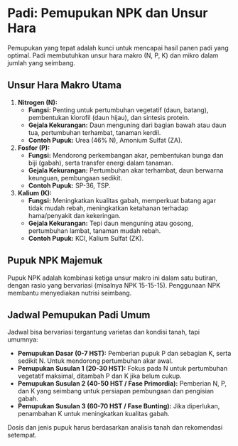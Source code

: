 # Padi: Pemupukan NPK dan Unsur Hara

Pemupukan yang tepat adalah kunci untuk mencapai hasil panen padi yang optimal. Padi membutuhkan unsur hara makro (N, P, K) dan mikro dalam jumlah yang seimbang.

## Unsur Hara Makro Utama
1.  **Nitrogen (N):**
    * **Fungsi:** Penting untuk pertumbuhan vegetatif (daun, batang), pembentukan klorofil (daun hijau), dan sintesis protein.
    * **Gejala Kekurangan:** Daun menguning dari bagian bawah atau daun tua, pertumbuhan terhambat, tanaman kerdil.
    * **Contoh Pupuk:** Urea (46% N), Amonium Sulfat (ZA).
2.  **Fosfor (P):**
    * **Fungsi:** Mendorong perkembangan akar, pembentukan bunga dan biji (gabah), serta transfer energi dalam tanaman.
    * **Gejala Kekurangan:** Pertumbuhan akar terhambat, daun berwarna keunguan, pembungaan sedikit.
    * **Contoh Pupuk:** SP-36, TSP.
3.  **Kalium (K):**
    * **Fungsi:** Meningkatkan kualitas gabah, memperkuat batang agar tidak mudah rebah, meningkatkan ketahanan terhadap hama/penyakit dan kekeringan.
    * **Gejala Kekurangan:** Tepi daun menguning atau gosong, pertumbuhan lambat, tanaman mudah rebah.
    * **Contoh Pupuk:** KCl, Kalium Sulfat (ZK).

## Pupuk NPK Majemuk
Pupuk NPK adalah kombinasi ketiga unsur makro ini dalam satu butiran, dengan rasio yang bervariasi (misalnya NPK 15-15-15). Penggunaan NPK membantu menyediakan nutrisi seimbang.

## Jadwal Pemupukan Padi Umum
Jadwal bisa bervariasi tergantung varietas dan kondisi tanah, tapi umumnya:
* **Pemupukan Dasar (0-7 HST):** Pemberian pupuk P dan sebagian K, serta sedikit N. Untuk mendorong pertumbuhan akar awal.
* **Pemupukan Susulan 1 (20-30 HST):** Fokus pada N untuk pertumbuhan vegetatif maksimal, ditambah P dan K jika belum cukup.
* **Pemupukan Susulan 2 (40-50 HST / Fase Primordia):** Pemberian N, P, dan K yang seimbang untuk persiapan pembungaan dan pengisian gabah.
* **Pemupukan Susulan 3 (60-70 HST / Fase Bunting):** Jika diperlukan, penambahan K untuk meningkatkan kualitas gabah.

Dosis dan jenis pupuk harus berdasarkan analisis tanah dan rekomendasi setempat.
